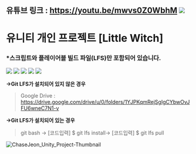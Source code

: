 ## 유튜브 링크 : https://youtu.be/mwvs0Z0WbhM   <img src="https://img.shields.io/badge/Youtube-D1180B?style=flat-square&logo=youtube&logoColor=white"/>

# **유니티 개인 프로젝트 [Little Witch]**

### ***스크립트와 플레이어블 빌드 파일(LFS)만 포함되어 있습니다.**
<img src="https://img.shields.io/badge/UNITY-000000?style=flat-square&logo=unity&logoColor=white"/>   <img src="https://img.shields.io/badge/Csharp-808080?style=flat-square&logo=unity&logoColor=white"/>   <img src="https://img.shields.io/badge/Unitask-808080?style=flat-square&logo=unity&logoColor=white"/>   <img src="https://img.shields.io/badge/DoTween-808080?style=flat-square&logo=unity&logoColor=white"/>  <img src="https://img.shields.io/badge/Firebase-FFCA28?style=flat-square&logo=firebase&logoColor=white"/>
>
**->Git LFS가 설치되어 있지 않은 경우**
> Google Drive : https://drive.google.com/drive/u/0/folders/1YJPKqmRejSgIgCYbwOvJFU6wneC7N1-v

**->Git LFS가 설치되어 있는 경우**
> git bash -> [코드입력] $ git lfs install-> [코드입력] $ git lfs pull


> 
![ChaseJeon_Unity_Project-Thumbnail](https://github.com/user-attachments/assets/3f67bc6d-50c9-4b46-b484-5c23fe952996)


